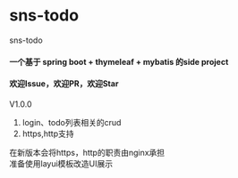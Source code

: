 # sns-todo
sns-todo

#### 一个基于 spring boot + thymeleaf + mybatis 的side project



####  欢迎Issue，欢迎PR，欢迎Star


V1.0.0     
1. login、todo列表相关的crud      
2. https,http支持     
    
在新版本会将https，http的职责由nginx承担     
准备使用layui模板改造UI展示   
